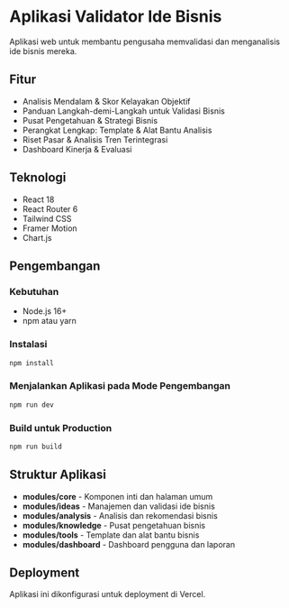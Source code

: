 # Aplikasi Validator Ide Bisnis

Aplikasi web untuk membantu pengusaha memvalidasi dan menganalisis ide bisnis mereka.

## Fitur

- Analisis Mendalam & Skor Kelayakan Objektif
- Panduan Langkah-demi-Langkah untuk Validasi Bisnis
- Pusat Pengetahuan & Strategi Bisnis
- Perangkat Lengkap: Template & Alat Bantu Analisis
- Riset Pasar & Analisis Tren Terintegrasi
- Dashboard Kinerja & Evaluasi

## Teknologi

- React 18
- React Router 6
- Tailwind CSS
- Framer Motion
- Chart.js

## Pengembangan

### Kebutuhan

- Node.js 16+
- npm atau yarn

### Instalasi

```bash
npm install
```

### Menjalankan Aplikasi pada Mode Pengembangan

```bash
npm run dev
```

### Build untuk Production

```bash
npm run build
```

## Struktur Aplikasi

- **modules/core** - Komponen inti dan halaman umum
- **modules/ideas** - Manajemen dan validasi ide bisnis
- **modules/analysis** - Analisis dan rekomendasi bisnis
- **modules/knowledge** - Pusat pengetahuan bisnis
- **modules/tools** - Template dan alat bantu bisnis
- **modules/dashboard** - Dashboard pengguna dan laporan

## Deployment

Aplikasi ini dikonfigurasi untuk deployment di Vercel.